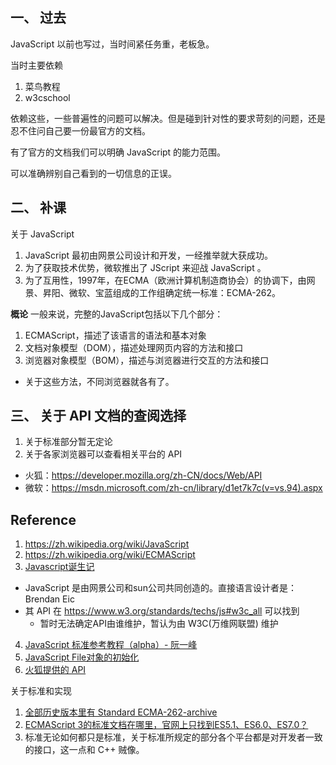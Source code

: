 ## 一、 过去
JavaScript 以前也写过，当时间紧任务重，老板急。

当时主要依赖
1. 菜鸟教程
2. w3cschool

依赖这些，一些普遍性的问题可以解决。但是碰到针对性的要求苛刻的问题，还是忍不住问自己要一份最官方的文档。

有了官方的文档我们可以明确 JavaScript 的能力范围。

可以准确辨别自己看到的一切信息的正误。


## 二、 补课
关于 JavaScript
1. JavaScript 最初由网景公司设计和开发，一经推举就大获成功。
2. 为了获取技术优势，微软推出了 JScript 来迎战 JavaScript 。
3. 为了互用性，1997年，在ECMA（欧洲计算机制造商协会）的协调下，由网景、昇阳、微软、宝蓝组成的工作组确定统一标准：ECMA-262。

**概论**
一般来说，完整的JavaScript包括以下几个部分：
1. ECMAScript，描述了该语言的语法和基本对象
2. 文档对象模型（DOM），描述处理网页内容的方法和接口
3. 浏览器对象模型（BOM），描述与浏览器进行交互的方法和接口
  - 关于这些方法，不同浏览器就各有了。

## 三、 关于 API 文档的查阅选择
1. 关于标准部分暂无定论
2. 关于各家浏览器可以查看相关平台的 API
  - 火狐：https://developer.mozilla.org/zh-CN/docs/Web/API
  - 微软：https://msdn.microsoft.com/zh-cn/library/d1et7k7c(v=vs.94).aspx




## Reference
1. https://zh.wikipedia.org/wiki/JavaScript
2. https://zh.wikipedia.org/wiki/ECMAScript
3. [Javascript诞生记](http://www.ruanyifeng.com/blog/2011/06/birth_of_javascript.html)
  - JavaScript 是由网景公司和sun公司共同创造的。直接语言设计者是：Brendan Eic
  - 其 API 在 https://www.w3.org/standards/techs/js#w3c_all 可以找到
    - 暂时无法确定API由谁维护，暂认为由 W3C(万维网联盟) 维护
4. [JavaScript 标准参考教程（alpha）- 阮一峰](http://javascript.ruanyifeng.com/#introduction)    
5. [JavaScript File对象的初始化](http://blog.csdn.net/commandboy/article/details/55680654)
6. [火狐提供的 API ](https://developer.mozilla.org/zh-CN/docs/Web/API)

关于标准和实现
1. [全部历史版本里有 Standard ECMA-262-archive](http://www.ecma-international.org/publications/standards/Ecma-262-arch.htm)
2. [ECMAScript 3的标准文档在哪里，官网上只找到ES5.1、ES6.0、ES7.0？](https://www.zhihu.com/question/50658324)
3. 标准无论如何都只是标准，关于标准所规定的部分各个平台都是对开发者一致的接口，这一点和 C++ 贼像。
